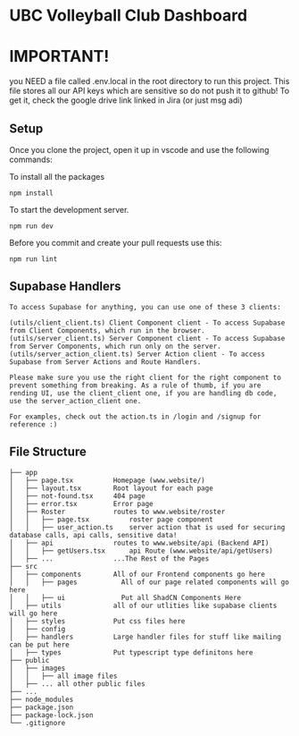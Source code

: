 # UBC Volleyball Club Dashboard 

# IMPORTANT!
you NEED a file called .env.local in the root directory to run this project. This file stores all our API keys which are sensitive so do not push it to github!
To get it, check the google drive link linked in Jira (or just msg adi) 

## Setup 
Once you clone the project, open it up in vscode and use the following commands:

To install all the packages
```
npm install
```

To start the development server.
```
npm run dev
```

Before you commit and create your pull requests use this:
```
npm run lint
```

## Supabase Handlers
```
To access Supabase for anything, you can use one of these 3 clients:

(utils/client_client.ts) Client Component client - To access Supabase from Client Components, which run in the browser.
(utils/server_client.ts) Server Component client - To access Supabase from Server Components, which run only on the server.
(utils/server_action_client.ts) Server Action client - To access Supabase from Server Actions and Route Handlers.

Please make sure you use the right client for the right component to prevent something from breaking. As a rule of thumb, if you are rending UI, use the client_client one, if you are handling db code, use the server_action_client one.

For examples, check out the action.ts in /login and /signup for reference :)
```

## File Structure
```
├── app
│   ├── page.tsx          Homepage (www.website/)
│   ├── layout.tsx        Root layout for each page 
│   ├── not-found.tsx     404 page
│   ├── error.tsx         Error page
│   ├── Roster            routes to www.website/roster  
│   │   ├── page.tsx          roster page component
│   │   ├── user_action.ts    server action that is used for securing database calls, api calls, sensitive data!
│   ├── api               routes to www.website/api (Backend API)  
│   │   ├── getUsers.tsx      api Route (www.website/api/getUsers)
│   ├── ...               ...The Rest of the Pages
├── src
│   ├── components        All of our Frontend components go here
│   │   ├── pages           All of our page related components will go here
│   │   ├── ui              Put all ShadCN Components Here
│   ├── utils             all of our utlities like supabase clients will go here
│   ├── styles            Put css files here
│   ├── config
│   ├── handlers          Large handler files for stuff like mailing can be put here           
│   ├── types             Put typescript type definitons here
├── public
│   ├── images          
│   │   ├── all image files
│   ├── ... all other public files
├── ...
├── node_modules
├── package.json
├── package-lock.json 
└── .gitignore
```
